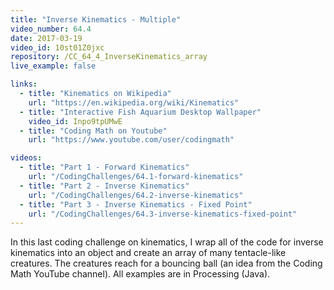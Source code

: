 ```yaml
---
title: "Inverse Kinematics - Multiple"
video_number: 64.4
date: 2017-03-19
video_id: 10st01Z0jxc
repository: /CC_64_4_InverseKinematics_array
live_example: false

links:
  - title: "Kinematics on Wikipedia"
    url: "https://en.wikipedia.org/wiki/Kinematics"
  - title: "Interactive Fish Aquarium Desktop Wallpaper"
    video_id: Inpo9tpUMwE
  - title: "Coding Math on Youtube"
    url: "https://www.youtube.com/user/codingmath"

videos:
  - title: "Part 1 - Forward Kinematics"
    url: "/CodingChallenges/64.1-forward-kinematics"
  - title: "Part 2 - Inverse Kinematics"
    url: "/CodingChallenges/64.2-inverse-kinematics"
  - title: "Part 3 - Inverse Kinematics - Fixed Point"
    url: "/CodingChallenges/64.3-inverse-kinematics-fixed-point"
---
```


In this last coding challenge on kinematics, I wrap all of the code for inverse kinematics into an object and create an array of many tentacle-like creatures. The creatures reach for a bouncing ball (an idea from the Coding Math YouTube channel). All examples are in Processing (Java).
